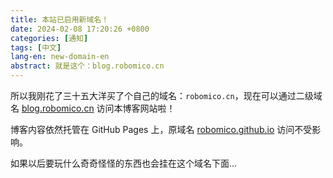 ```yaml
---
title: 本站已启用新域名！
date: 2024-02-08 17:20:26 +0800
categories: [通知]
tags: [中文]
lang-en: new-domain-en
abstract: 就是这个：blog.robomico.cn
---
```


所以我刚花了三十五大洋买了个自己的域名：`robomico.cn`，现在可以通过二级域名 [blog.robomico.cn](https://blog.robomico.cn) 访问本博客网站啦！

博客内容依然托管在 GitHub Pages 上，原域名 [robomico.github.io](https://robomico.github.io) 访问不受影响。

如果以后要玩什么奇奇怪怪的东西也会挂在这个域名下面...
